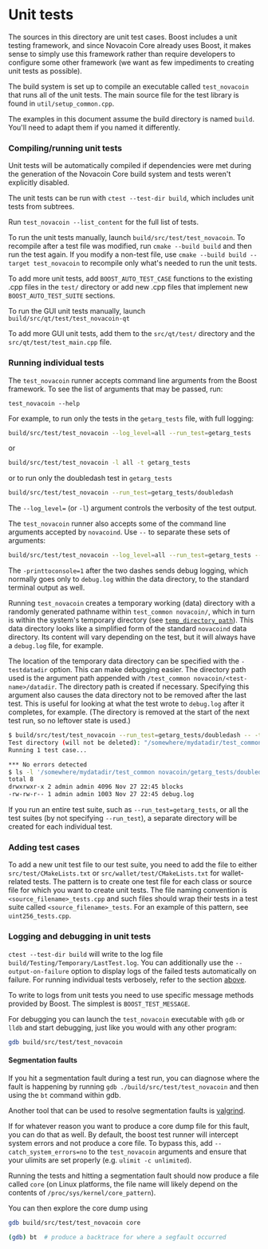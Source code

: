 # Unit tests

The sources in this directory are unit test cases. Boost includes a
unit testing framework, and since Novacoin Core already uses Boost, it makes
sense to simply use this framework rather than require developers to
configure some other framework (we want as few impediments to creating
unit tests as possible).

The build system is set up to compile an executable called `test_novacoin`
that runs all of the unit tests. The main source file for the test library is found in
`util/setup_common.cpp`.

The examples in this document assume the build directory is named
`build`. You'll need to adapt them if you named it differently.

### Compiling/running unit tests

Unit tests will be automatically compiled if dependencies were met
during the generation of the Novacoin Core build system
and tests weren't explicitly disabled.

The unit tests can be run with `ctest --test-dir build`, which includes unit
tests from subtrees.

Run `test_novacoin --list_content` for the full list of tests.

To run the unit tests manually, launch `build/src/test/test_novacoin`. To recompile
after a test file was modified, run `cmake --build build` and then run the test again. If you
modify a non-test file, use `cmake --build build --target test_novacoin` to recompile only what's needed
to run the unit tests.

To add more unit tests, add `BOOST_AUTO_TEST_CASE` functions to the existing
.cpp files in the `test/` directory or add new .cpp files that
implement new `BOOST_AUTO_TEST_SUITE` sections.

To run the GUI unit tests manually, launch `build/src/qt/test/test_novacoin-qt`

To add more GUI unit tests, add them to the `src/qt/test/` directory and
the `src/qt/test/test_main.cpp` file.

### Running individual tests

The `test_novacoin` runner accepts command line arguments from the Boost
framework. To see the list of arguments that may be passed, run:

```
test_novacoin --help
```

For example, to run only the tests in the `getarg_tests` file, with full logging:

```bash
build/src/test/test_novacoin --log_level=all --run_test=getarg_tests
```

or

```bash
build/src/test/test_novacoin -l all -t getarg_tests
```

or to run only the doubledash test in `getarg_tests`

```bash
build/src/test/test_novacoin --run_test=getarg_tests/doubledash
```

The `--log_level=` (or `-l`) argument controls the verbosity of the test output.

The `test_novacoin` runner also accepts some of the command line arguments accepted by
`novacoind`. Use `--` to separate these sets of arguments:

```bash
build/src/test/test_novacoin --log_level=all --run_test=getarg_tests -- -printtoconsole=1
```

The `-printtoconsole=1` after the two dashes sends debug logging, which
normally goes only to `debug.log` within the data directory, to the
standard terminal output as well.

Running `test_novacoin` creates a temporary working (data) directory with a randomly
generated pathname within `test_common novacoin/`, which in turn is within
the system's temporary directory (see
[`temp_directory_path`](https://en.cppreference.com/w/cpp/filesystem/temp_directory_path)).
This data directory looks like a simplified form of the standard `novacoind` data
directory. Its content will vary depending on the test, but it will always
have a `debug.log` file, for example.

The location of the temporary data directory can be specified with the
`-testdatadir` option. This can make debugging easier. The directory
path used is the argument path appended with
`/test_common novacoin/<test-name>/datadir`.
The directory path is created if necessary.
Specifying this argument also causes the data directory
not to be removed after the last test. This is useful for looking at
what the test wrote to `debug.log` after it completes, for example.
(The directory is removed at the start of the next test run,
so no leftover state is used.)

```bash
$ build/src/test/test_novacoin --run_test=getarg_tests/doubledash -- -testdatadir=/somewhere/mydatadir
Test directory (will not be deleted): "/somewhere/mydatadir/test_common novacoin/getarg_tests/doubledash/datadir"
Running 1 test case...

*** No errors detected
$ ls -l '/somewhere/mydatadir/test_common novacoin/getarg_tests/doubledash/datadir'
total 8
drwxrwxr-x 2 admin admin 4096 Nov 27 22:45 blocks
-rw-rw-r-- 1 admin admin 1003 Nov 27 22:45 debug.log
```

If you run an entire test suite, such as `--run_test=getarg_tests`, or all the test suites
(by not specifying `--run_test`), a separate directory
will be created for each individual test.

### Adding test cases

To add a new unit test file to our test suite, you need
to add the file to either `src/test/CMakeLists.txt` or
`src/wallet/test/CMakeLists.txt` for wallet-related tests. The pattern is to create
one test file for each class or source file for which you want to create
unit tests. The file naming convention is `<source_filename>_tests.cpp`
and such files should wrap their tests in a test suite
called `<source_filename>_tests`. For an example of this pattern,
see `uint256_tests.cpp`.

### Logging and debugging in unit tests

`ctest --test-dir build` will write to the log file `build/Testing/Temporary/LastTest.log`. You can
additionally use the `--output-on-failure` option to display logs of the failed tests automatically
on failure. For running individual tests verbosely, refer to the section
[above](#running-individual-tests).

To write to logs from unit tests you need to use specific message methods
provided by Boost. The simplest is `BOOST_TEST_MESSAGE`.

For debugging you can launch the `test_novacoin` executable with `gdb` or `lldb` and
start debugging, just like you would with any other program:

```bash
gdb build/src/test/test_novacoin
```

#### Segmentation faults

If you hit a segmentation fault during a test run, you can diagnose where the fault
is happening by running `gdb ./build/src/test/test_novacoin` and then using the `bt` command
within gdb.

Another tool that can be used to resolve segmentation faults is
[valgrind](https://valgrind.org/).

If for whatever reason you want to produce a core dump file for this fault, you can do
that as well. By default, the boost test runner will intercept system errors and not
produce a core file. To bypass this, add `--catch_system_errors=no` to the
`test_novacoin` arguments and ensure that your ulimits are set properly (e.g. `ulimit -c
unlimited`).

Running the tests and hitting a segmentation fault should now produce a file called `core`
(on Linux platforms, the file name will likely depend on the contents of
`/proc/sys/kernel/core_pattern`).

You can then explore the core dump using
```bash
gdb build/src/test/test_novacoin core

(gdb) bt  # produce a backtrace for where a segfault occurred
```
